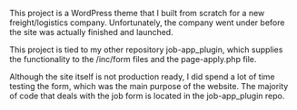 This project is a WordPress theme that I built from scratch for a new freight/logistics company. Unfortunately, the company went under before the site was actually finished and launched.

This project is tied to my other repository job-app_plugin, which supplies the functionality to the /inc/form files and the page-apply.php file.

Although the site itself is not production ready, I did spend a lot of time testing the form, which was the main purpose of the website. The majority of code that deals with the job form is located in the job-app_plugin repo.

